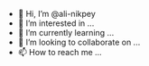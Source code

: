 - 👋 Hi, I’m @ali-nikpey
- 👀 I’m interested in ...
- 🌱 I’m currently learning ...
- 💞️ I’m looking to collaborate on ...
- 📫 How to reach me ...

<!---
ali-nikpey/ali-nikpey is a ✨ special ✨ repository because its `README.md` (this file) appears on your GitHub profile.
You can click the Preview link to take a look at your changes.
--->
